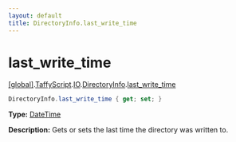 ```yaml
---
layout: default
title: DirectoryInfo.last_write_time
---
```


# last_write_time

[\[global\]]({{site.baseurl}}/docs/).[TaffyScript]({{site.baseurl}}/docs/TaffyScript/).[IO]({{site.baseurl}}/docs/TaffyScript/IO/).[DirectoryInfo]({{site.baseurl}}/docs/TaffyScript/IO/DirectoryInfo/).[last_write_time]({{site.baseurl}}/docs/TaffyScript/IO/DirectoryInfo/last_write_time/)

```cs
DirectoryInfo.last_write_time { get; set; }
```

**Type:** [DateTime]({{site.baseurl}}/docs/TaffyScript/DateTime)

**Description:** Gets or sets the last time the directory was written to.
